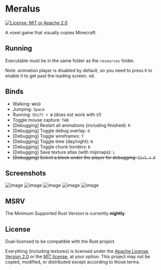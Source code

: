 # Meralus

[![License: MIT or Apache 2.0](https://img.shields.io/badge/License-MIT_or_Apache_2.0-634f7d.svg?style=for-the-badge)](LICENSE-APACHE)

A voxel game that visually copies Minecraft.

## Running

Executable must be in the same folder as the `resources` folder.

Note: animation player is disabled by default, so you need to press `R` to enable it to get past the loading screen. xd.

## Binds

- Walking: `WASD`
- Jumping: `Space`
- Running: `Shift + W` (does not work with `S`!)
- Toggle mouse capture: `TAB`
- \[Debugging\] Restart all animations (including finished): `R`
- \[Debugging\] Toggle debug overlay: `O`
- \[Debugging\] Toggle wireframes: `T`
- \[Debugging\] Toggle time (day/night): `N`
- \[Debugging\] Toggle chunk borders: `B`
- \[Debugging\] Save texture atlas (with mipmaps): `L`
- ~~\[Debugging\] Select a block under the player for debugging: `Ctrl + F`~~

## Screenshots

![image](https://github.com/user-attachments/assets/d5956478-24bc-4edc-af8c-42b82a651531)
![image](https://github.com/user-attachments/assets/33f30247-54a5-4f4c-acf5-4c6c9425af4a)
![image](https://github.com/user-attachments/assets/b4c7117b-d41b-45aa-9e09-7323fa61fd0c)
![image](https://github.com/user-attachments/assets/8abd0575-4c40-4fe3-b0ed-2350f157da78)
![image](https://github.com/user-attachments/assets/6486251b-1ed7-44bf-9378-53159eac2243)

## MSRV

The Minimum Supported Rust Version is currently **nightly**.

## License

Dual-licensed to be compatible with the Rust project.

Everything (including textures) is licensed under the [Apache License, Version 2.0](http://www.apache.org/licenses/LICENSE-2.0) or the [MIT license](http://opensource.org/licenses/MIT), at your option. This project may not be copied, modified, or distributed except according to those terms.
